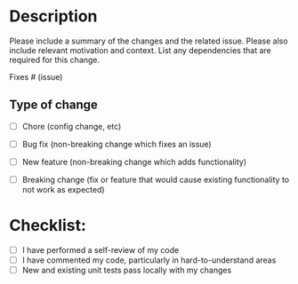 # Description

Please include a summary of the changes and the related issue. Please also include relevant motivation and context. List any dependencies that are required for this change.

Fixes # (issue)

## Type of change

- [ ] Chore (config change, etc)
- [ ] Bug fix (non-breaking change which fixes an issue)
- [ ] New feature (non-breaking change which adds functionality)
- [ ] Breaking change (fix or feature that would cause existing functionality to not work as expected)


# Checklist:

- [ ] I have performed a self-review of my code
- [ ] I have commented my code, particularly in hard-to-understand areas
- [ ] New and existing unit tests pass locally with my changes